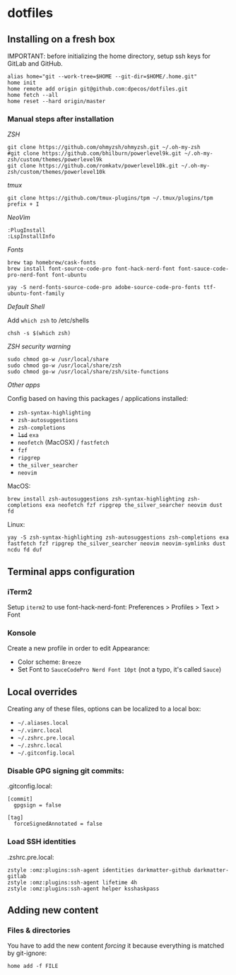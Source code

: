 # dotfiles

## Installing on a fresh box

IMPORTANT: before initializing the home directory, setup ssh keys for GitLab and GitHub.

    alias home="git --work-tree=$HOME --git-dir=$HOME/.home.git"
    home init
    home remote add origin git@github.com:dpecos/dotfiles.git
    home fetch --all
    home reset --hard origin/master

### Manual steps after installation

*ZSH*

    git clone https://github.com/ohmyzsh/ohmyzsh.git ~/.oh-my-zsh
    #git clone https://github.com/bhilburn/powerlevel9k.git ~/.oh-my-zsh/custom/themes/powerlevel9k
    git clone https://github.com/romkatv/powerlevel10k.git ~/.oh-my-zsh/custom/themes/powerlevel10k

*tmux*

    git clone https://github.com/tmux-plugins/tpm ~/.tmux/plugins/tpm
    prefix + I

*NeoVim*

    :PlugInstall
    :LspInstallInfo

*Fonts*

    brew tap homebrew/cask-fonts
    brew install font-source-code-pro font-hack-nerd-font font-sauce-code-pro-nerd-font font-ubuntu

    yay -S nerd-fonts-source-code-pro adobe-source-code-pro-fonts ttf-ubuntu-font-family

*Default Shell*

Add `which zsh` to /etc/shells

    chsh -s $(which zsh)

*ZSH security warning*

    sudo chmod go-w /usr/local/share
    sudo chmod go-w /usr/local/share/zsh
    sudo chmod go-w /usr/local/share/zsh/site-functions

*Other apps*

Config based on having this packages / applications installed:

- `zsh-syntax-highlighting`
- `zsh-autosuggestions`
- `zsh-completions`
- ~~`lsd`~~ `exa`
- `neofetch` (MacOSX) / `fastfetch`
- `fzf`
- `ripgrep`
- `the_silver_searcher`
- `neovim`


MacOS:

```
brew install zsh-autosuggestions zsh-syntax-highlighting zsh-completions exa neofetch fzf ripgrep the_silver_searcher neovim dust fd
```

Linux:

```
yay -S zsh-syntax-highlighting zsh-autosuggestions zsh-completions exa fastfetch fzf ripgrep the_silver_searcher neovim neovim-symlinks dust ncdu fd duf
```

## Terminal apps configuration

### iTerm2

Setup `iterm2` to use font-hack-nerd-font: Preferences > Profiles > Text > Font

### Konsole

Create a new profile in order to edit Appearance:

- Color scheme: `Breeze`
- Set Font to `SauceCodePro Nerd Font 10pt` (not a typo, it's called `Sauce`)

## Local overrides

Creating any of these files, options can be localized to a local box:

- `~/.aliases.local`
- `~/.vimrc.local`
- `~/.zshrc.pre.local`
- `~/.zshrc.local`
- `~/.gitconfig.local`

### Disable GPG signing git commits:

.gitconfig.local:

```
[commit]
  gpgsign = false

[tag]
  forceSignedAnnotated = false
```

### Load SSH identities

.zshrc.pre.local:

```
zstyle :omz:plugins:ssh-agent identities darkmatter-github darkmatter-gitlab
zstyle :omz:plugins:ssh-agent lifetime 4h
zstyle :omz:plugins:ssh-agent helper ksshaskpass
```

## Adding new content

### Files & directories

You have to add the new content *forcing* it because everything is matched by git-ignore:

```
home add -f FILE
```

